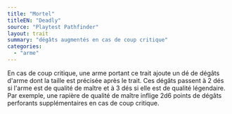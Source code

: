 ```yaml
---
title: "Mortel"
titleEN: "Deadly"
source: "Playtest Pathfinder"
layout: trait
summary: "dégâts augmentés en cas de coup critique"
categories:
  - "arme"
---
```


En cas de coup critique, une arme portant ce trait ajoute un dé de dégâts d'arme dont la taille est précisée après le trait. Ces dégâts passent à 2 dés si l'arme est de qualité de maître et à 3 dés si elle est de qualité légendaire. Par exemple, une rapière de qualité de maître inflige 2d6 points de dégâts perforants supplémentaires en cas de coup critique.
